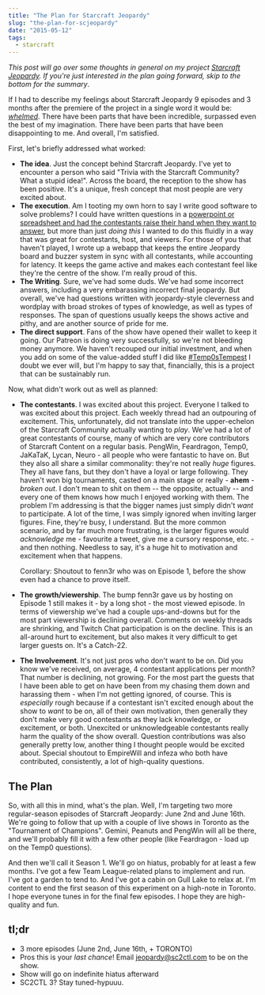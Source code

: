 ```yaml
---
title: "The Plan for Starcraft Jeopardy"
slug: "the-plan-for-scjeopardy"
date: "2015-05-12"
tags:
  - starcraft
---
```


*This post will go over some thoughts in general on my project [Starcraft Jeopardy](https://sc2ctl.com/jeopardy). If you're
just interested in the plan going forward, skip to the bottom for the summary*.

If I had to describe my feelings about Starcraft Jeopardy 9 episodes and 3 months after the premiere of the project in a single word
it would be: *[whelmed](https://www.youtube.com/watch?v=UdBcnRFN4Vg)*. There have been parts that have been incredible, surpassed
even the best of my imagination. There have been parts that have been disappointing to me. And overall, I'm satisfied.

First, let's briefly addressed what worked:

* **The idea**. Just the concept behind Starcraft Jeopardy. I've yet to encounter a person who said "Trivia with the Starcraft
  Community? What a stupid idea!". Across the board, the reception to the show has been positive. It's a unique, fresh
  concept that most people are very excited about.
* **The execution**. Am I tooting my own horn to say I write good software to solve problems? I could have written questions
  in a [powerpoint or spreadsheet and had the contestants raise their hand when they want to answer](https://www.youtube.com/watch?v=fAqgm9W6EGw),
  but more than just *doing this* I wanted to do this fluidly in a way that was great for contestants, host, and viewers.
  For those of you that haven't played, I wrote up a webapp that keeps the entire Jeopardy board and buzzer system in sync
  with all contestants, while accounting for latency. It keeps the game active and makes each contestant feel like they're the
  centre of the show. I'm really proud of this.
* **The Writing**. Sure, we've had some duds. We've had some incorrect answers, including a very embarassing incorrect final
  jeopardy. But overall, we've had questions written with jeopardy-style cleverness and wordplay with broad strokes of types
  of knowledge, as well as types of responses. The span of questions usually keeps the shows active and pithy, and are another source
  of pride for me.
* **The direct support**. Fans of the show have opened their wallet to keep it going. Our Patreon is doing very successfully, so we're
  not bleeding money anymore. We haven't recouped our initial investment, and when you add on some of the value-added stuff
  I did like [#Temp0sTempest](http://www.reddit.com/r/starcraft/comments/35wc17/wallpaper_of_temp0_riding_a_tempest_out_of_a/)
  I doubt we ever will, but I'm happy to say that, financially, this is a project that can be sustainably run.
  
Now, what didn't work out as well as planned:

* **The contestants**. I was excited about this project. Everyone I talked to was excited about this project. Each weekly thread
  had an outpouring of excitement. This, unfortunately, did not translate into the upper-echelon of the Starcraft Community
  actually wanting to *play*. We've had a lot of great contestants of course, many of which are very core contributors of
  Starcraft Content on a regular basis. PengWin, Feardragon, Temp0, JaKaTaK, Lycan, Neuro - all people who were fantastic to have
  on. But they also all share a similar commonality: they're not really *huge* figures. They all have fans, but they don't have
  a loyal or large following. They haven't won big tournaments, casted on a main stage or really - **ahem** - *broken out*.
  I don't mean to shit on them -- the opposite, actually -- and every one of them knows how much I enjoyed working with them.
  The problem I'm addressing is that the bigger names just simply didn't *want* to participate. A lot of the time, I was simply
  ignored when inviting larger figures. Fine, they're busy, I understand. But the more common scenario, and by far much more
  frustrating, is the larger figures would *acknowledge* me - favourite a tweet, give me a cursory response, etc. - and then
  nothing. Needless to say, it's a huge hit to motivation and excitement when that happens.
  
  Corollary: Shoutout to fenn3r who was on Episode 1, before the show even had a chance to prove itself.
  
* **The growth/viewership**. The bump fenn3r gave us by hosting on Episode 1 still makes it - by a long shot - the most viewed
  episode. In terms of viewership we've had a couple ups-and-downs but for the most part viewership is declining overall.
  Comments on weekly threads are shrinking, and Twitch Chat participation is on the decline. This is an all-around hurt
  to excitement, but also makes it very difficult to get larger guests on. It's a Catch-22.
  
* **The Involvement**. It's not just pros who don't want to be on. Did you know we've received, on average, 4 contestant
  applications per month? That number is declining, not growing. For the most part the guests that I have been able to get
  on have been from my chasing them down and harassing them - when I'm not getting ignored, of course. This is *especially*
  rough because if a contestant isn't excited enough about the show to *want* to be on, all of their own motivation, then 
  generally they don't make very good contestants as they lack knowledge, or excitement, or both. Unexcited or unknowledgeable
  contestants really harm the quality of the show overall. Question contributions was also generally pretty low, another thing
  I thought people would be excited about. Special shoutout to EmpireWill and infeza who both have contributed, consistently, a 
  lot of high-quality questions.
  
  
The Plan
----------

So, with all this in mind, what's the plan. Well, I'm targeting two more regular-season episodes of Starcraft Jeopardy: June 2nd
and June 16th. We're going to follow that up with a couple of live shows in Toronto as the "Tournament of Champions". Gemini, Peanuts and PengWin
will all be there, and we'll probably fill it with a few other people (like Feardragon - load up on the Temp0 questions).

And then we'll call it Season 1. We'll go on hiatus, probably for at least a few months. I've got a few Team League-related plans to
implement and run. I've got a garden to tend to. And I've got a cabin on Gull Lake to relax at. I'm content to end the first 
season of this experiment on a high-note in Toronto. I hope everyone tunes in for the final few episodes. I hope they are
high-quality and fun.


tl;dr
-------
* 3 more episodes (June 2nd, June 16th, + TORONTO)
* Pros this is your *last chance*! Email jeopardy@sc2ctl.com to be on the show.
* Show will go on indefinite hiatus afterward
* SC2CTL 3? Stay tuned-hypuuu.

